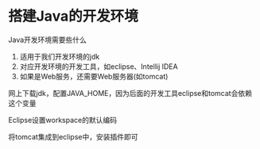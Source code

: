 # 搭建Java的开发环境
Java开发环境需要些什么  
1. 适用于我们开发环境的jdk
2. 对应开发环境的开发工具，如eclipse、Intellij IDEA
3. 如果是Web服务，还需要Web服务器(如tomcat)

网上下载jdk，配置JAVA_HOME，因为后面的开发工具eclipse和tomcat会依赖这个变量  

Eclipse设置workspace的默认编码  

将tomcat集成到eclipse中，安装插件即可   
